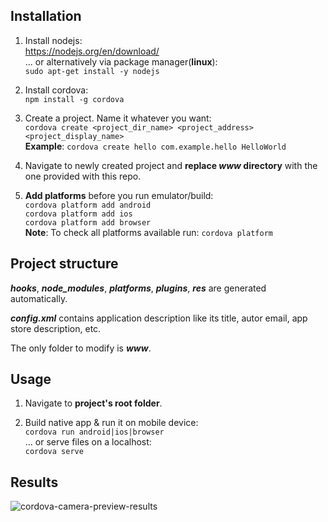 ## Installation
1. Install nodejs:  
https://nodejs.org/en/download/  
... or alternatively via package manager(**linux**):  
`sudo apt-get install -y nodejs`

2. Install cordova:  
`npm install -g cordova`

3. Create a project. Name it whatever you want:  
`cordova create <project_dir_name> <project_address> <project_display_name>`  
**Example**: `cordova create hello com.example.hello HelloWorld`

4. Navigate to newly created project and **replace _www_ directory** with the one provided with this repo.

4. **Add platforms** before you run emulator/build:  
`cordova platform add android`  
`cordova platform add ios`  
`cordova platform add browser`  
**Note**: To check all platforms available run:
`cordova platform`

## Project structure
**_hooks_**, **_node_modules_**, **_platforms_**, **_plugins_**,  **_res_** are generated automatically.  

**_config.xml_** contains application description like its title, autor email, app store description, etc.  

The only folder to modify is **_www_**.

## Usage
1. Navigate to **project's root folder**.  

2. Build native app & run it on mobile device:  
`cordova run android|ios|browser`  
... or serve files on a localhost:  
`cordova serve`

## Results
![cordova-camera-preview-results](https://user-images.githubusercontent.com/22115481/27040520-85f44652-4f91-11e7-8e48-9a5334675414.png)
